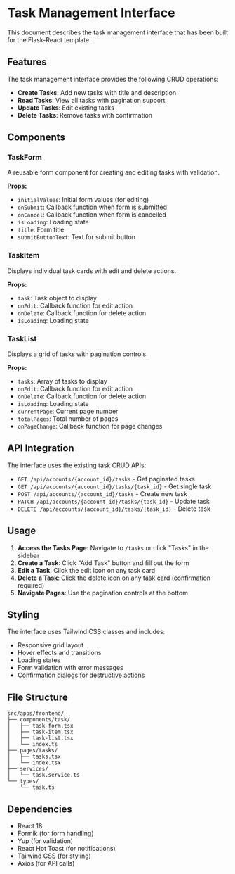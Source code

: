 # Task Management Interface

This document describes the task management interface that has been built for the Flask-React template.

## Features

The task management interface provides the following CRUD operations:

- **Create Tasks**: Add new tasks with title and description
- **Read Tasks**: View all tasks with pagination support
- **Update Tasks**: Edit existing tasks
- **Delete Tasks**: Remove tasks with confirmation

## Components

### TaskForm
A reusable form component for creating and editing tasks with validation.

**Props:**
- `initialValues`: Initial form values (for editing)
- `onSubmit`: Callback function when form is submitted
- `onCancel`: Callback function when form is cancelled
- `isLoading`: Loading state
- `title`: Form title
- `submitButtonText`: Text for submit button

### TaskItem
Displays individual task cards with edit and delete actions.

**Props:**
- `task`: Task object to display
- `onEdit`: Callback function for edit action
- `onDelete`: Callback function for delete action
- `isLoading`: Loading state

### TaskList
Displays a grid of tasks with pagination controls.

**Props:**
- `tasks`: Array of tasks to display
- `onEdit`: Callback function for edit action
- `onDelete`: Callback function for delete action
- `isLoading`: Loading state
- `currentPage`: Current page number
- `totalPages`: Total number of pages
- `onPageChange`: Callback function for page changes

## API Integration

The interface uses the existing task CRUD APIs:

- `GET /api/accounts/{account_id}/tasks` - Get paginated tasks
- `GET /api/accounts/{account_id}/tasks/{task_id}` - Get single task
- `POST /api/accounts/{account_id}/tasks` - Create new task
- `PATCH /api/accounts/{account_id}/tasks/{task_id}` - Update task
- `DELETE /api/accounts/{account_id}/tasks/{task_id}` - Delete task

## Usage

1. **Access the Tasks Page**: Navigate to `/tasks` or click "Tasks" in the sidebar
2. **Create a Task**: Click "Add Task" button and fill out the form
3. **Edit a Task**: Click the edit icon on any task card
4. **Delete a Task**: Click the delete icon on any task card (confirmation required)
5. **Navigate Pages**: Use the pagination controls at the bottom

## Styling

The interface uses Tailwind CSS classes and includes:
- Responsive grid layout
- Hover effects and transitions
- Loading states
- Form validation with error messages
- Confirmation dialogs for destructive actions

## File Structure

```
src/apps/frontend/
├── components/task/
│   ├── task-form.tsx
│   ├── task-item.tsx
│   ├── task-list.tsx
│   └── index.ts
├── pages/tasks/
│   ├── tasks.tsx
│   └── index.tsx
├── services/
│   └── task.service.ts
└── types/
    └── task.ts
```

## Dependencies

- React 18
- Formik (for form handling)
- Yup (for validation)
- React Hot Toast (for notifications)
- Tailwind CSS (for styling)
- Axios (for API calls)

